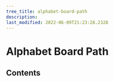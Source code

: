 ```yaml
---
tree_title: alphabet-board-path
description: 
last_modified: 2022-06-09T21:23:28.2328
---
```


# Alphabet Board Path

## Contents
